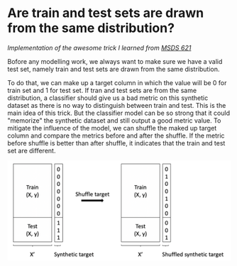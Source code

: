 # Are train and test sets are drawn from the same distribution?
*Implementation of the awesome trick I learned from [MSDS 621](https://github.com/parrt/msds621)* 

Bofore any modelling work, we always want to make sure we have a valid test set, namely train and test sets are drawn from the same distribution. 

To do that, we can make up a target column in which the value will be 0 for train set and 1 for test set. If tran and test sets are from the same distribution, a classifier should give us a bad metric on this synthetic dataset as there is no way to distinguish between train and test. This is the main idea of this trick. But the classifier model can be so strong that it could "memorize" the synthetic dataset and still output a good metric value. To mitigate the influence of the model, we can shuffle the maked up target column and compare the metrics before and after the shuffle. If the metric before shuffle is better than after shuffle, it indicates that the train and test set are different.

![](images/is_test_drawing.png)
